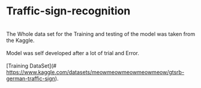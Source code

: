 # Traffic-sign-recognition
 <br>The Whole data set for the Training and testing of the model was taken from the Kaggle.<br>
 <br> Model was self developed after a lot of trial and Error.<br>
 <br> [Training DataSet](# https://www.kaggle.com/datasets/meowmeowmeowmeowmeow/gtsrb-german-traffic-sign). <br>
 
